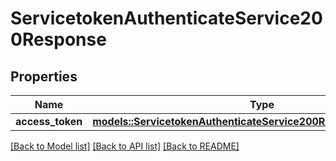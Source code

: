 # ServicetokenAuthenticateService200Response

## Properties

Name | Type | Description | Notes
------------ | ------------- | ------------- | -------------
**access_token** | [**models::ServicetokenAuthenticateService200ResponseAccessToken**](servicetoken_authenticate_service_200_response_accessToken.md) |  | 

[[Back to Model list]](../README.md#documentation-for-models) [[Back to API list]](../README.md#documentation-for-api-endpoints) [[Back to README]](../README.md)


